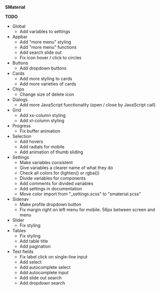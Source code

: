 **SMaterial**

**TODO**

- Global
    - Add variables to settings
- Appbar
    - Add "more menu" styling
    - Add "more menu" functions
    - Add search slide out
    - Fix icon hover / click to circles
- Buttons
    - Add dropdown buttons 
- Cards
    - Add more styling to cards
    - Add more varieties of cards
- Chips
    - Change size of delete icon
- Dialogs
    - Add more JavaScript functionality (open / close by JavaScript call)
- Grid
    - Add xs-column styling
    - Add xl-column styling
- Progress
    - Fix buffer animation
- Selection
    - Add hovers
    - Add radials for mobile
    - Add animation of thumb sliding
- Settings
    - Make variables consistent
    - Give variables a clearer name of what they do
    - Check all colors for (lighten() or rgba())
    - Divide variables for components
    - Add comments for divided variables
    - Add settings in documentation
    - Move color import from "_settings.scss" to "smaterial.scss"
- Sidenav
    - Make profile dropdown button
    - Fix margin right on left menu for mobile. 56px between screen and menu
- Slider
    - Fix styling
- Tables
    - Fix styling
    - Add table title
    - Add pagination
- Text fields
    - Fix label click on single-line input
    - Add select
    - Add autocomplete select
    - Add autocomplete input
    - Add slide out search
    - Add dropdown search